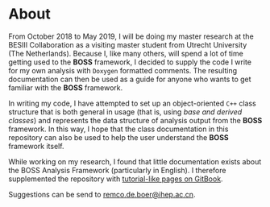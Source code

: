 # About

From October 2018 to May 2019, I will be doing my master research at the BESIII Collaboration as a visiting master student from Utrecht University \(The Netherlands\). Because I, like many others, will spend a lot of time getting used to the **BOSS** framework, I decided to supply the code I write for my own analysis with `Doxygen` formatted comments. The resulting documentation can then be used as a guide for anyone who wants to get familiar with the **BOSS** framework.

In writing my code, I have attempted to set up an object-oriented `C++` class structure that is both general in usage \(that is, using _base and derived classes_\) and represents the data structure of analysis output from the **BOSS** framework. In this way, I hope that the class documentation in this repository can also be used to help the user understand the **BOSS** framework itself.

While working on my research, I found that little documentation exists about the BOSS Analysis Framework \(particularly in English\). I therefore supplemented the repository with [tutorial-like pages on GitBook](https://redeboer.gitbook.io/boss-gitbook/).

Suggestions can be send to remco.de.boer@ihep.ac.cn.


